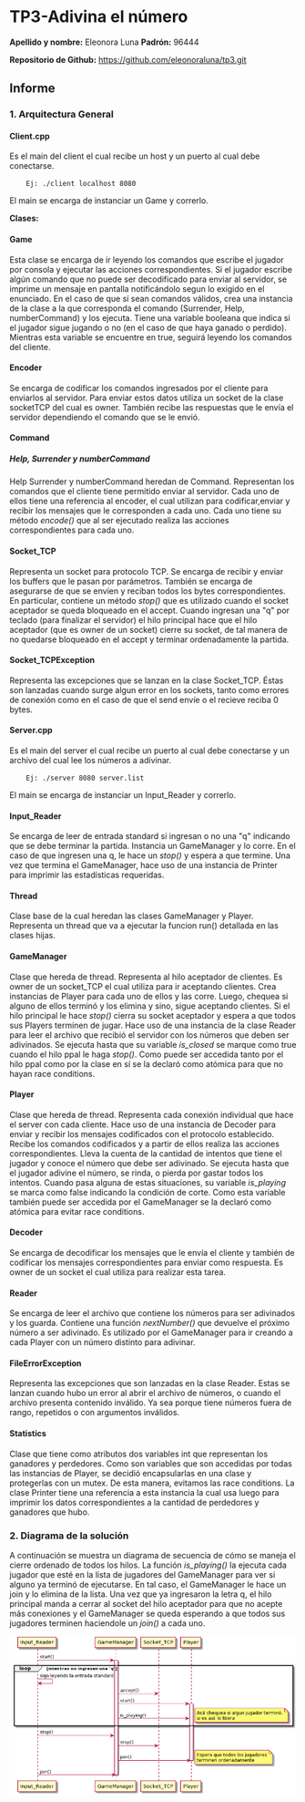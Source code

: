 # TP3-Adivina el número

**Apellido y nombre:** Eleonora Luna 
**Padrón:** 96444

**Repositorio de Github:** https://github.com/eleonoraluna/tp3.git

## Informe

### 1. Arquitectura General

#### Client.cpp

Es el main del client el cual recibe un host y un puerto al cual debe conectarse.

```
    Ej: ./client localhost 8080
```

El main se encarga de instanciar un Game y correrlo.

**Clases:**

#### Game

Esta clase se encarga de ir leyendo los comandos que escribe el jugador por consola y ejecutar las acciones
correspondientes. Si el jugador escribe algún comando que no puede ser decodificado para enviar al servidor,
se imprime un mensaje en pantalla notificándolo segun lo exigido en el enunciado. En el caso de que sí sean
comandos válidos, crea una instancia de la clase a la que corresponda el comando (Surrender, Help, numberCommand)
y los ejecuta. Tiene una variable booleana que indica si el jugador sigue jugando o no (en el caso de que haya
ganado o perdido). Mientras esta variable se encuentre en true, seguirá leyendo los comandos del cliente.

#### Encoder

Se encarga de codificar los comandos ingresados por el cliente para enviarlos al servidor. Para enviar estos datos
utiliza un socket de la clase socketTCP del cual es owner. También recibe las respuestas que le envía el servidor
dependiendo el comando que se le envió.

#### Command
##### Help, Surrender y numberCommand

Help Surrender y numberCommand heredan de Command. Representan los comandos que el cliente tiene permitido enviar
al servidor. Cada uno de ellos tiene una referencia al encoder, el cual utilizan para codificar,enviar y recibir los 
mensajes que le corresponden a cada uno. Cada uno tiene su método *encode()* que al ser ejecutado realiza las acciones
correspondientes para cada uno.

#### Socket_TCP
Representa un socket para protocolo TCP. Se encarga de recibir y enviar los buffers que le pasan por parámetros. 
También se encarga de asegurarse de que se envíen y reciban todos los bytes correspondientes.
En particular, contiene un método *stop()* que es utilizado cuando el socket aceptador se queda bloqueado en el accept.
Cuando ingresan una "q" por teclado (para finalizar el servidor) el hilo principal hace que el hilo aceptador (que 
es owner de un socket) cierre su socket, de tal manera de no quedarse bloqueado en el accept y terminar ordenadamente
la partida.

#### Socket_TCPException
Representa las excepciones que se lanzan en la clase Socket_TCP. Éstas son lanzadas cuando surge algun error en los sockets,
tanto como errores de conexión como en el caso de que el send envíe o el recieve reciba 0 bytes.

#### Server.cpp
Es el main del server el cual recibe un puerto al cual debe conectarse y un archivo del cual lee los números a adivinar.

```
    Ej: ./server 8080 server.list
```

El main se encarga de instanciar un Input_Reader y correrlo.

#### Input_Reader
Se encarga de leer de entrada standard si ingresan o no una "q" indicando que se debe terminar la partida.
Instancia un GameManager y lo corre. En el caso de que ingresen una q, le hace un *stop()* y espera a que termine.
Una vez que termina el GameManager, hace uso de una instancia de Printer para imprimir las estadísticas requeridas.

#### Thread
Clase base de la cual heredan las clases GameManager y Player. Representa un thread que va a ejecutar la funcion run()
detallada en las clases hijas.

#### GameManager
Clase que hereda de thread. Representa al hilo aceptador de clientes. Es owner de un socket_TCP el cual utiliza para
ir aceptando clientes. Crea instancias de Player para cada uno de ellos y las corre. Luego, chequea si alguno de ellos 
terminó y los elimina y sino, sigue aceptando clientes. Si el hilo principal le hace *stop()* cierra su socket aceptador
y espera a que todos sus Players terminen de jugar. Hace uso de una instancia de la clase Reader para leer el archivo
que recibió el servidor con los números que deben ser adivinados. Se ejecuta hasta que su variable *is_closed* se marque
como true cuando el hilo ppal le haga *stop()*. Como puede ser accedida tanto por el hilo ppal como por la clase en sí
se la declaró como atómica para que no hayan race conditions.

#### Player
Clase que hereda de thread. Representa cada conexión individual que hace el server con cada cliente. Hace uso de una
instancia de Decoder para enviar y recibir los mensajes codificados con el protocolo establecido. Recibe los comandos
codificados y a partir de ellos realiza las acciones correspondientes. Lleva la cuenta de la cantidad de intentos que
tiene el jugador y conoce el número que debe ser adivinado. Se ejecuta hasta que el jugador adivine el número, se rinda,
o pierda por gastar todos los intentos. Cuando pasa alguna de estas situaciones, su variable *is_playing* se marca
como false indicando la condición de corte. Como esta variable también puede ser accedida por el GameManager se la declaró
como atómica para evitar race conditions.

#### Decoder
Se encarga de decodificar los mensajes que le envía el cliente y también de codificar los mensajes correspondientes
para enviar como respuesta. Es owner de un socket el cual utiliza para realizar esta tarea.

#### Reader
Se encarga de leer el archivo que contiene los números para ser adivinados y los guarda. Contiene una función
*nextNumber()* que devuelve el próximo número a ser adivinado. Es utilizado por el GameManager para ir creando
a cada Player con un número distinto para adivinar.

#### FileErrorException
Representa las excepciones que son lanzadas en la clase Reader. Estas se lanzan cuando hubo un error al abrir el
archivo de números, o cuando el archivo presenta contenido inválido. Ya sea porque tiene números fuera de rango,
repetidos o con argumentos inválidos.

#### Statistics
Clase que tiene como atributos dos variables int que representan los ganadores y perdedores.
Como son variables que son accedidas por todas las instancias de Player, se decidió encapsularlas en una 
clase y protegerlas con un mutex. De esta manera, evitamos las race conditions.
La clase Printer tiene una referencia a esta instancia la cual usa luego para imprimir los datos correspondientes
a la cantidad de perdedores y ganadores que hubo.

### 2. Diagrama de la solución

A continuación se muestra un diagrama de secuencia de cómo se maneja el cierre ordenado de todos los hilos.
La función *is_playing()* la ejecuta cada jugador que esté en la lista de jugadores del GameManager para ver
si alguno ya terminó de ejecutarse. En tal caso, el GameManager le hace un join y lo elimina de la lista. Una vez
que ya ingresaron la letra q, el hilo principal manda a cerrar al socket del hilo aceptador para que no acepte más 
conexiones y el GameManager se queda esperando a que todos sus jugadores terminen haciendole un *join()* a cada uno.


<p align="center">
<img src="Diagrama_Secuencia_tp3.png">
</p>

